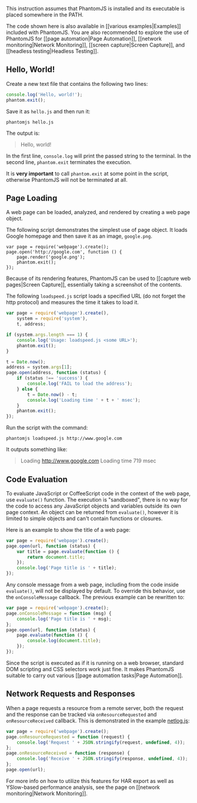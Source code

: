 This instruction assumes that PhantomJS is installed and its executable is placed somewhere in the PATH.

The code shown here is also available in [[various examples|Examples]] included with PhantomJS. You are also recommended to explore the use of PhantomJS for [[page automation|Page Automation]], [[network monitoring|Network Monitoring]], [[screen capture|Screen Capture]], and [[headless testing|Headless Testing]].

## Hello, World!

Create a new text file that contains the following two lines:

```javascript
console.log('Hello, world!');
phantom.exit();
```

Save it as `hello.js` and then run it:

    phantomjs hello.js

The output is:

> Hello, world!

In the first line, `console.log` will print the passed string to the terminal. In the second line, `phantom.exit` terminates the execution.

It is **very important** to call `phantom.exit` at some point in the script, otherwise PhantomJS will not be terminated at all.

## Page Loading

A web page can be loaded, analyzed, and rendered by creating a web page object.

The following script demonstrates the simplest use of page object. It loads Google homepage and then save it as an image, `google.png`.

```
var page = require('webpage').create();
page.open('http://google.com', function () {
    page.render('google.png');
    phantom.exit();
});
```

Because of its rendering features, PhantomJS can be used to [[capture web pages|Screen Capture]], essentially taking a screenshot of the contents.

The following `loadspeed.js` script loads a specified URL (do not forget the http protocol) and measures the time it takes to load it.

```javascript
var page = require('webpage').create(),
    system = require('system'),
    t, address;

if (system.args.length === 1) {
    console.log('Usage: loadspeed.js <some URL>');
    phantom.exit();
}

t = Date.now();
address = system.args[1];
page.open(address, function (status) {
    if (status !== 'success') {
        console.log('FAIL to load the address');
    } else {
        t = Date.now() - t;
        console.log('Loading time ' + t + ' msec');
    }
    phantom.exit();
});
```

Run the script with the command:

    phantomjs loadspeed.js http://www.google.com

It outputs something like:

> Loading http://www.google.com
> Loading time 719 msec

## Code Evaluation

To evaluate JavaScript or CoffeeScript code in the context of the web page, use `evaluate()` function. The execution is "sandboxed", there is no way for the code to access any JavaScript objects and variables outside its own page context. An object can be returned from `evaluate()`, however it is limited to simple objects and can't contain functions or closures.

Here is an example to show the title of a web page:

```javascript
var page = require('webpage').create();
page.open(url, function (status) {
    var title = page.evaluate(function () {
        return document.title;
    });
    console.log('Page title is ' + title);
});
```

Any console message from a web page, including from the code inside `evaluate()`, will not be displayed by default. To override this behavior, use the `onConsoleMessage` callback. The previous example can be rewritten to:

```javascript
var page = require('webpage').create();
page.onConsoleMessage = function (msg) {
    console.log('Page title is ' + msg);
};
page.open(url, function (status) {
    page.evaluate(function () {
        console.log(document.title);
    });
});
```

Since the script is executed as if it is running on a web browser, standard DOM scripting and CSS selectors work just fine. It makes PhantomJS suitable to carry out various [[page automation tasks|Page Automation]].

## Network Requests and Responses

When a page requests a resource from a remote server, both the request and the response can be tracked via `onResourceRequested` and `onResourceReceived` callback. This is demonstrated in the example [netlog.js](https://github.com/ariya/phantomjs/blob/master/examples/netlog.js):

```javascript
var page = require('webpage').create();
page.onResourceRequested = function (request) {
    console.log('Request ' + JSON.stringify(request, undefined, 4));
};
page.onResourceReceived = function (response) {
    console.log('Receive ' + JSON.stringify(response, undefined, 4));
};
page.open(url);
```

For more info on how to utilize this features for HAR export as well as YSlow-based performance analysis, see the page on [[network monitoring|Network Monitoring]].